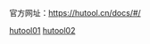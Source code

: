 


官方网址：https://hutool.cn/docs/#/




[hutool01](./image/hutool01.png)
[hutool02](./image/hutool02.png)